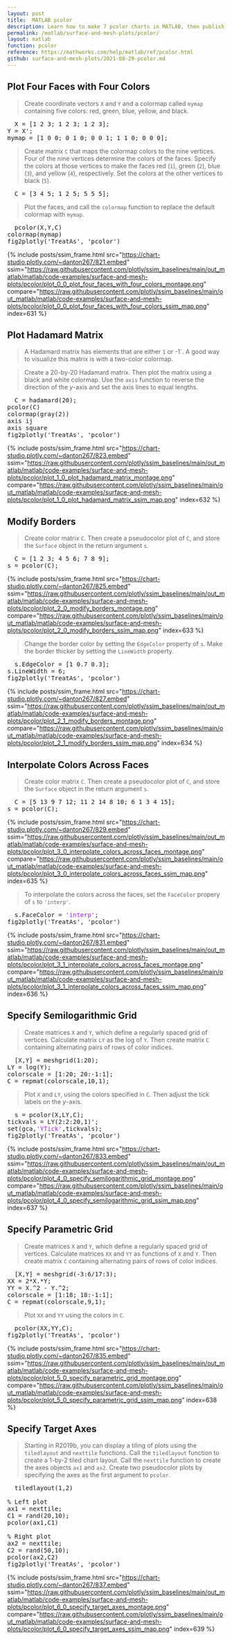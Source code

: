 ```yaml
---
layout: post
title:  MATLAB pcolor
description: Learn how to make 7 pcolor charts in MATLAB, then publish them to the Web with Plotly.
permalink: /matlab/surface-and-mesh-plots/pcolor/
layout: matlab
function: pcolor
reference: https://mathworks.com/help/matlab/ref/pcolor.html
github: surface-and-mesh-plots/2021-08-29-pcolor.md
---
```


## Plot Four Faces with Four Colors

> Create coordinate vectors `X` and `Y` and a colormap called `mymap` containing five colors: red, green, blue, yellow, and black. 

<pre>
  X = [1 2 3; 1 2 3; 1 2 3];
Y = X';
mymap = [1 0 0; 0 1 0; 0 0 1; 1 1 0; 0 0 0];
</pre>

> Create matrix `C` that maps the colormap colors to the nine vertices. Four of the nine vertices determine the colors of the faces. Specify the colors at those vertices to make the faces red (`1`), green (`2`), blue (`3`), and yellow (`4`), respectively. Set the colors at the other vertices to black (`5`).

<pre>
  C = [3 4 5; 1 2 5; 5 5 5];
</pre>

> Plot the faces, and call the `colormap` function to replace the default colormap with `mymap`. 

<pre class="mcode">
  pcolor(X,Y,C)
colormap(mymap)
fig2plotly('TreatAs', 'pcolor')
</pre>

{% include posts/ssim_frame.html 
  src="https://chart-studio.plotly.com/~danton267/821.embed" 
  ssim="https://raw.githubusercontent.com/plotly/ssim_baselines/main/out_matlab/matlab/code-examples/surface-and-mesh-plots/pcolor/plot_0_0_plot_four_faces_with_four_colors_montage.png" 
  compare="https://raw.githubusercontent.com/plotly/ssim_baselines/main/out_matlab/matlab/code-examples/surface-and-mesh-plots/pcolor/plot_0_0_plot_four_faces_with_four_colors_ssim_map.png" 
  index=631
%}



<!--------------------- EXAMPLE BREAK ------------------------->

## Plot Hadamard Matrix

> A Hadamard matrix has elements that are either `1` or -1`. A good way to visualize this matrix is with a two-color colormap.

> Create a 20-by-20 Hadamard matrix. Then plot the matrix using a black and white colormap. Use the `axis` function to reverse the direction of the *y*-axis and set the axis lines to equal lengths.

<pre class="mcode">
  C = hadamard(20);
pcolor(C)
colormap(gray(2))
axis ij
axis square
fig2plotly('TreatAs', 'pcolor')
</pre>

{% include posts/ssim_frame.html 
  src="https://chart-studio.plotly.com/~danton267/823.embed" 
  ssim="https://raw.githubusercontent.com/plotly/ssim_baselines/main/out_matlab/matlab/code-examples/surface-and-mesh-plots/pcolor/plot_1_0_plot_hadamard_matrix_montage.png" 
  compare="https://raw.githubusercontent.com/plotly/ssim_baselines/main/out_matlab/matlab/code-examples/surface-and-mesh-plots/pcolor/plot_1_0_plot_hadamard_matrix_ssim_map.png" 
  index=632
%}



<!--------------------- EXAMPLE BREAK ------------------------->

## Modify Borders

> Create color matrix `C`. Then create a pseudocolor plot of `C`, and store the `Surface` object in the return argument `s`.

<pre>
  C = [1 2 3; 4 5 6; 7 8 9];
s = pcolor(C);
</pre>

{% include posts/ssim_frame.html 
  src="https://chart-studio.plotly.com/~danton267/825.embed" 
  ssim="https://raw.githubusercontent.com/plotly/ssim_baselines/main/out_matlab/matlab/code-examples/surface-and-mesh-plots/pcolor/plot_2_0_modify_borders_montage.png" 
  compare="https://raw.githubusercontent.com/plotly/ssim_baselines/main/out_matlab/matlab/code-examples/surface-and-mesh-plots/pcolor/plot_2_0_modify_borders_ssim_map.png" 
  index=633
%}

> Change the border color by setting the `EdgeColor` property of `s`. Make the border thicker by setting the `LineWidth` property.

<pre class="mcode">
  s.EdgeColor = [1 0.7 0.3];
s.LineWidth = 6;
fig2plotly('TreatAs', 'pcolor')
</pre>

{% include posts/ssim_frame.html 
  src="https://chart-studio.plotly.com/~danton267/827.embed" 
  ssim="https://raw.githubusercontent.com/plotly/ssim_baselines/main/out_matlab/matlab/code-examples/surface-and-mesh-plots/pcolor/plot_2_1_modify_borders_montage.png" 
  compare="https://raw.githubusercontent.com/plotly/ssim_baselines/main/out_matlab/matlab/code-examples/surface-and-mesh-plots/pcolor/plot_2_1_modify_borders_ssim_map.png" 
  index=634
%}



<!--------------------- EXAMPLE BREAK ------------------------->

## Interpolate Colors Across Faces

> Create color matrix `C`. Then create a pseudocolor plot of `C`, and store the `Surface` object in the return argument `s`. 

<pre>
  C = [5 13 9 7 12; 11 2 14 8 10; 6 1 3 4 15];
s = pcolor(C);
</pre>

{% include posts/ssim_frame.html 
  src="https://chart-studio.plotly.com/~danton267/829.embed" 
  ssim="https://raw.githubusercontent.com/plotly/ssim_baselines/main/out_matlab/matlab/code-examples/surface-and-mesh-plots/pcolor/plot_3_0_interpolate_colors_across_faces_montage.png" 
  compare="https://raw.githubusercontent.com/plotly/ssim_baselines/main/out_matlab/matlab/code-examples/surface-and-mesh-plots/pcolor/plot_3_0_interpolate_colors_across_faces_ssim_map.png" 
  index=635
%}

> To interpolate the colors across the faces, set the `FaceColor` propery of `s` to `'interp'`.

<pre class="mcode">
  s.FaceColor = <span style='color:#A020F0'>'interp'</span>;
fig2plotly('TreatAs', 'pcolor')
</pre>

{% include posts/ssim_frame.html 
  src="https://chart-studio.plotly.com/~danton267/831.embed" 
  ssim="https://raw.githubusercontent.com/plotly/ssim_baselines/main/out_matlab/matlab/code-examples/surface-and-mesh-plots/pcolor/plot_3_1_interpolate_colors_across_faces_montage.png" 
  compare="https://raw.githubusercontent.com/plotly/ssim_baselines/main/out_matlab/matlab/code-examples/surface-and-mesh-plots/pcolor/plot_3_1_interpolate_colors_across_faces_ssim_map.png" 
  index=636
%}



<!--------------------- EXAMPLE BREAK ------------------------->

## Specify Semilogarithmic Grid

> Create matrices `X` and `Y`, which define a regularly spaced grid of vertices. Calculate matrix `LY` as the log of `Y`. Then create matrix `C` containing alternating pairs of rows of color indices.

<pre>
  [X,Y] = meshgrid(1:20);
LY = log(Y);
colorscale = [1:20; 20:-1:1];
C = repmat(colorscale,10,1);
</pre>

> Plot `X` and `LY`, using the colors specified in `C`. Then adjust the tick labels on the *y*-axis.

<pre class="mcode">
  s = pcolor(X,LY,C);
tickvals = LY(2:2:20,1)';
set(gca,<span style='color:#A020F0'>'YTick'</span>,tickvals);
fig2plotly('TreatAs', 'pcolor')
</pre>

{% include posts/ssim_frame.html 
  src="https://chart-studio.plotly.com/~danton267/833.embed" 
  ssim="https://raw.githubusercontent.com/plotly/ssim_baselines/main/out_matlab/matlab/code-examples/surface-and-mesh-plots/pcolor/plot_4_0_specify_semilogarithmic_grid_montage.png" 
  compare="https://raw.githubusercontent.com/plotly/ssim_baselines/main/out_matlab/matlab/code-examples/surface-and-mesh-plots/pcolor/plot_4_0_specify_semilogarithmic_grid_ssim_map.png" 
  index=637
%}



<!--------------------- EXAMPLE BREAK ------------------------->

## Specify Parametric Grid

> Create matrices `X` and `Y`, which define a regularly spaced grid of vertices. Calculate matrices `XX` and `YY` as functions of `X` and `Y`. Then create matrix `C` containing alternating pairs of rows of color indices.

<pre>
  [X,Y] = meshgrid(-3:6/17:3);
XX = 2*X.*Y;
YY = X.^2 - Y.^2;
colorscale = [1:18; 18:-1:1];
C = repmat(colorscale,9,1);
</pre>

> Plot `XX` and `YY` using the colors in `C`.

<pre class="mcode">
  pcolor(XX,YY,C);
fig2plotly('TreatAs', 'pcolor')
</pre>

{% include posts/ssim_frame.html 
  src="https://chart-studio.plotly.com/~danton267/835.embed" 
  ssim="https://raw.githubusercontent.com/plotly/ssim_baselines/main/out_matlab/matlab/code-examples/surface-and-mesh-plots/pcolor/plot_5_0_specify_parametric_grid_montage.png" 
  compare="https://raw.githubusercontent.com/plotly/ssim_baselines/main/out_matlab/matlab/code-examples/surface-and-mesh-plots/pcolor/plot_5_0_specify_parametric_grid_ssim_map.png" 
  index=638
%}



<!--------------------- EXAMPLE BREAK ------------------------->

## Specify Target Axes

> Starting in R2019b, you can display a tiling of plots using the `tiledlayout` and `nexttile` functions. Call the `tiledlayout` function to create a 1-by-2 tiled chart layout. Call the `nexttile` function to create the axes objects `ax1` and `ax2`. Create two pseudocolor plots by specifying the axes as the first argument to `pcolor`.

<pre class="mcode">
  tiledlayout(1,2)

% Left plot
ax1 = nexttile;
C1 = rand(20,10);
pcolor(ax1,C1)

% Right plot
ax2 = nexttile;
C2 = rand(50,10);
pcolor(ax2,C2)
fig2plotly('TreatAs', 'pcolor')
</pre>

{% include posts/ssim_frame.html 
  src="https://chart-studio.plotly.com/~danton267/837.embed" 
  ssim="https://raw.githubusercontent.com/plotly/ssim_baselines/main/out_matlab/matlab/code-examples/surface-and-mesh-plots/pcolor/plot_6_0_specify_target_axes_montage.png" 
  compare="https://raw.githubusercontent.com/plotly/ssim_baselines/main/out_matlab/matlab/code-examples/surface-and-mesh-plots/pcolor/plot_6_0_specify_target_axes_ssim_map.png" 
  index=639
%}



<!--------------------- EXAMPLE BREAK ------------------------->


